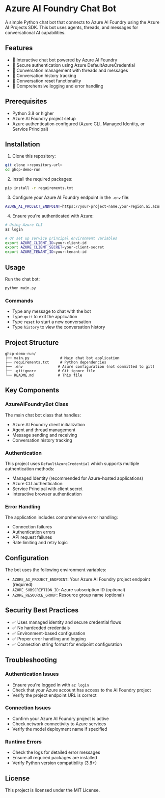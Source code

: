 # Azure AI Foundry Chat Bot

A simple Python chat bot that connects to Azure AI Foundry using the Azure AI Projects SDK. This bot uses agents, threads, and messages for conversational AI capabilities.

## Features

- 🤖 Interactive chat bot powered by Azure AI Foundry
- 🔐 Secure authentication using Azure DefaultAzureCredential
- 💬 Conversation management with threads and messages
- 📜 Conversation history tracking
- 🔄 Conversation reset functionality
- 📝 Comprehensive logging and error handling

## Prerequisites

- Python 3.8 or higher
- Azure AI Foundry project setup
- Azure authentication configured (Azure CLI, Managed Identity, or Service Principal)

## Installation

1. Clone this repository:
```bash
git clone <repository-url>
cd ghcp-demo-run
```

2. Install the required packages:
```bash
pip install -r requirements.txt
```

3. Configure your Azure AI Foundry endpoint in the `.env` file:
```bash
AZURE_AI_PROJECT_ENDPOINT=https://your-project-name.your-region.ai.azure.com
```

4. Ensure you're authenticated with Azure:
```bash
# Using Azure CLI
az login

# Or set up service principal environment variables
export AZURE_CLIENT_ID=your-client-id
export AZURE_CLIENT_SECRET=your-client-secret
export AZURE_TENANT_ID=your-tenant-id
```

## Usage

Run the chat bot:
```bash
python main.py
```

### Commands

- Type any message to chat with the bot
- Type `quit` to exit the application
- Type `reset` to start a new conversation
- Type `history` to view the conversation history

## Project Structure

```
ghcp-demo-run/
├── main.py              # Main chat bot application
├── requirements.txt     # Python dependencies
├── .env                # Azure configuration (not committed to git)
├── .gitignore          # Git ignore file
└── README.md           # This file
```

## Key Components

### AzureAIFoundryBot Class

The main chat bot class that handles:
- Azure AI Foundry client initialization
- Agent and thread management
- Message sending and receiving
- Conversation history tracking

### Authentication

This project uses `DefaultAzureCredential` which supports multiple authentication methods:
- Managed Identity (recommended for Azure-hosted applications)
- Azure CLI authentication
- Service Principal with client secret
- Interactive browser authentication

### Error Handling

The application includes comprehensive error handling:
- Connection failures
- Authentication errors
- API request failures
- Rate limiting and retry logic

## Configuration

The bot uses the following environment variables:

- `AZURE_AI_PROJECT_ENDPOINT`: Your Azure AI Foundry project endpoint (required)
- `AZURE_SUBSCRIPTION_ID`: Azure subscription ID (optional)
- `AZURE_RESOURCE_GROUP`: Resource group name (optional)

## Security Best Practices

- ✅ Uses managed identity and secure credential flows
- ✅ No hardcoded credentials
- ✅ Environment-based configuration
- ✅ Proper error handling and logging
- ✅ Connection string format for endpoint configuration

## Troubleshooting

### Authentication Issues
- Ensure you're logged in with `az login`
- Check that your Azure account has access to the AI Foundry project
- Verify the project endpoint URL is correct

### Connection Issues
- Confirm your Azure AI Foundry project is active
- Check network connectivity to Azure services
- Verify the model deployment name if specified

### Runtime Errors
- Check the logs for detailed error messages
- Ensure all required packages are installed
- Verify Python version compatibility (3.8+)

## License

This project is licensed under the MIT License.